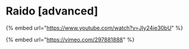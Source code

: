 # Raido \[advanced]

{% embed url="https://www.youtube.com/watch?v=JIy24ie30bU" %}

{% embed url="https://vimeo.com/297881888" %}
